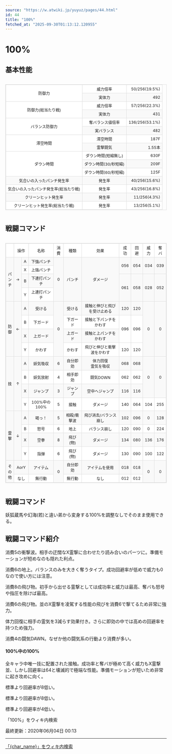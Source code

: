 ```yaml
---
source: "https://w.atwiki.jp/yuyuz/pages/44.html"
id: 44
title: "100%"
fetched_at: "2025-09-30T01:13:12.120955"
---
```


# 100%

## 基本性能

<div class="character-table">

<table>
<tr> <!--0-0--><td rowspan="2">防御力</td>
<!--0-1--><td>威力倍率</td>
<!--0-2--><td style="text-align:right;">50/256(19.5%)</td></tr>
<tr>
<!--1-1--><td>実体力</td>
<!--1-2--><td style="text-align:right;">492</td></tr>
<tr> <!--2-0--><td rowspan="2">防御力(総当たり戦)</td>
<!--2-1--><td>威力倍率</td>
<!--2-2--><td style="text-align:right;">57/256(22.3%)</td></tr>
<tr>
<!--3-1--><td>実体力</td>
<!--3-2--><td style="text-align:right;">431</td></tr>
<tr> <!--4-0--><td rowspan="2">バランス防御力</td>
<!--4-1--><td>奪バランス値倍率</td>
<!--4-2--><td style="text-align:right;">136/256(53.1%)</td></tr>
<tr>
<!--5-1--><td>実バランス</td>
<!--5-2--><td style="text-align:right;">482</td></tr>
<tr> <!--6-0--><td rowspan="2">滞空時間</td>
<!--6-1--><td>滞空時間</td>
<!--6-2--><td style="text-align:right;">187F</td></tr>
<tr>
<!--7-1--><td>霊撃闘気</td>
<!--7-2--><td style="text-align:right;">1.55本</td></tr>
<tr> <!--8-0--><td rowspan="3">ダウン時間</td>
<!--8-1--><td>ダウン時間(短縮無し)</td>
<!--8-2--><td style="text-align:right;">630F</td></tr>
<tr>
<!--9-1--><td>ダウン時間(30/秒短縮)</td>
<!--9-2--><td style="text-align:right;">209F</td></tr>
<tr>
<!--10-1--><td>ダウン時間(60/秒短縮)</td>
<!--10-2--><td style="text-align:right;">125F</td></tr>
<tr> <!--11-0--><td>気合いの入ったパンチ発生率</td>
<!--11-1--><td>発生率</td>
<!--11-2--><td style="text-align:right;">40/256(15.6%)</td></tr>
<tr> <!--12-0--><td>気合いの入ったパンチ発生率(総当たり戦)</td>
<!--12-1--><td>発生率</td>
<!--12-2--><td style="text-align:right;">43/256(16.8%)</td></tr>
<tr> <!--13-0--><td>クリーンヒット発生率</td>
<!--13-1--><td>発生率</td>
<!--13-2--><td style="text-align:right;">11/256(4.3%)</td></tr>
<tr> <!--14-0--><td>クリーンヒット発生率(総当たり戦)</td>
<!--14-1--><td>発生率</td>
<!--14-2--><td style="text-align:right;">13/256(5.1%)</td></tr>
</table>

</div>

## 戦闘コマンド

<div class="character-table">

<table>
<tr> <!--0-0--><td></td>
<!--0-1-->
<!--0-2--><td colspan="2" style="text-align:center;">操作</td>
<!--0-3--><td style="text-align:center;">名称</td>
<!--0-4--><td style="text-align:center;">消費</td>
<!--0-5--><td style="text-align:center;">種類</td>
<!--0-6--><td style="text-align:center;">効果</td>
<!--0-7--><td style="text-align:center;">成功</td>
<!--0-8--><td style="text-align:center;">回避</td>
<!--0-9--><td style="text-align:center;">威力</td>
<!--0-10--><td style="text-align:center;">奪バ</td></tr>
<tr> <!--1-0--><td rowspan="4" style="text-align:center;">パ<br/>ン<br/>チ</td>
<!--1-1--><td rowspan="4" style="text-align:center;">→</td>
<!--1-2--><td style="text-align:center;">A</td>
<!--1-3--><td style="text-align:center;">下強パンチ</td>
<!--1-4--><td rowspan="4" style="text-align:center;">0</td>
<!--1-5--><td rowspan="4" style="text-align:center;">パンチ</td>
<!--1-6--><td rowspan="4" style="text-align:center;">ダメージ</td>
<!--1-7--><td rowspan="2" style="text-align:center;">056</td>
<!--1-8--><td rowspan="2" style="text-align:center;">054</td>
<!--1-9--><td rowspan="2" style="text-align:center;">034</td>
<!--1-10--><td rowspan="2" style="text-align:center;">039</td></tr>
<tr>
<!--2-2--><td style="text-align:center;">X</td>
<!--2-3--><td style="text-align:center;">上強パンチ</td>
</tr>
<tr>
<!--3-2--><td style="text-align:center;">B</td>
<!--3-3--><td style="text-align:center;">下連打パンチ</td>
<!--3-7--><td rowspan="2" style="text-align:center;">061</td>
<!--3-8--><td rowspan="2" style="text-align:center;">058</td>
<!--3-9--><td rowspan="2" style="text-align:center;">028</td>
<!--3-10--><td rowspan="2" style="text-align:center;">052</td></tr>
<tr>
<!--4-2--><td style="text-align:center;">Y</td>
<!--4-3--><td style="text-align:center;">上連打パンチ</td>
</tr>
<tr> <!--5-0--><td rowspan="4" style="text-align:center;">防<br/>御</td>
<!--5-1--><td rowspan="4" style="text-align:center;">←</td>
<!--5-2--><td style="text-align:center;">A</td>
<!--5-3--><td style="text-align:center;">受ける</td>
<!--5-4--><td rowspan="4" style="text-align:center;">0</td>
<!--5-5--><td style="text-align:center;">受ける</td>
<!--5-6--><td style="text-align:center;">接触と伸びと飛びを受け止める</td>
<!--5-7--><td style="text-align:center;">120</td>
<!--5-8--><td style="text-align:center;">120</td>
<!--5-9--><td rowspan="4" style="text-align:center;">0</td>
<!--5-10--><td rowspan="4" style="text-align:center;">0</td></tr>
<tr>
<!--6-2--><td style="text-align:center;">B</td>
<!--6-3--><td style="text-align:center;">下ガード</td>
<!--6-5--><td style="text-align:center;">下ガード</td>
<!--6-6--><td style="text-align:center;">接触と下パンチをかわす</td>
<!--6-7--><td rowspan="2" style="text-align:center;">096</td>
<!--6-8--><td rowspan="2" style="text-align:center;">096</td>
</tr>
<tr>
<!--7-2--><td style="text-align:center;">X</td>
<!--7-3--><td style="text-align:center;">上ガード</td>
<!--7-5--><td style="text-align:center;">上ガード</td>
<!--7-6--><td style="text-align:center;">接触と上パンチをかわす</td>
</tr>
<tr>
<!--8-2--><td style="text-align:center;">Y</td>
<!--8-3--><td style="text-align:center;">かわす</td>
<!--8-5--><td style="text-align:center;">かわす</td>
<!--8-6--><td style="text-align:center;">飛びと伸びと衝撃波をかわす</td>
<!--8-7--><td style="text-align:center;">120</td>
<!--8-8--><td style="text-align:center;">120</td>
</tr>
<tr> <!--9-0--><td rowspan="4" style="text-align:center;">技</td>
<!--9-1--><td rowspan="4" style="text-align:center;">↑</td>
<!--9-2--><td style="text-align:center;">A</td>
<!--9-3--><td style="text-align:center;">妖気吸収</td>
<!--9-4--><td style="text-align:center;">6</td>
<!--9-5--><td style="text-align:center;">自分即効</td>
<!--9-6--><td style="text-align:center;">体力回復<br/>霊気を吸収</td>
<!--9-7--><td style="text-align:center;">068</td>
<!--9-8--><td style="text-align:center;">068</td>
<!--9-9--><td rowspan="3" style="text-align:center;">0</td>
<!--9-10--><td rowspan="3" style="text-align:center;">0</td></tr>
<tr>
<!--10-2--><td style="text-align:center;">B</td>
<!--10-3--><td style="text-align:center;">妖気放射</td>
<!--10-4--><td style="text-align:center;">4</td>
<!--10-5--><td style="text-align:center;">相手即効</td>
<!--10-6--><td style="text-align:center;">闘気DOWN</td>
<!--10-7--><td style="text-align:center;">062</td>
<!--10-8--><td style="text-align:center;">062</td>
</tr>
<tr>
<!--11-2--><td style="text-align:center;">X</td>
<!--11-3--><td style="text-align:center;">ジャンプ</td>
<!--11-4--><td style="text-align:center;">3</td>
<!--11-5--><td style="text-align:center;">ジャンプ</td>
<!--11-6--><td style="text-align:center;">空中へジャンプ</td>
<!--11-7--><td style="text-align:center;">116</td>
<!--11-8--><td style="text-align:center;">116</td>
</tr>
<tr>
<!--12-2--><td style="text-align:center;">Y</td>
<!--12-3--><td style="text-align:center;">100%中の100%</td>
<!--12-4--><td style="text-align:center;">5</td>
<!--12-5--><td style="text-align:center;">接触</td>
<!--12-6--><td style="text-align:center;">ダメージ</td>
<!--12-7--><td style="text-align:center;">140</td>
<!--12-8--><td style="text-align:center;">064</td>
<!--12-9--><td style="text-align:center;">104</td>
<!--12-10--><td style="text-align:center;">255</td></tr>
<tr> <!--13-0--><td rowspan="4" style="text-align:center;">霊<br/>撃</td>
<!--13-1--><td rowspan="4" style="text-align:center;">↓</td>
<!--13-2--><td style="text-align:center;">A</td>
<!--13-3--><td style="text-align:center;">喝っ！</td>
<!--13-4--><td style="text-align:center;">5</td>
<!--13-5--><td style="text-align:center;">相殺/衝撃波</td>
<!--13-6--><td style="text-align:center;">飛び消去/バランス崩し</td>
<!--13-7--><td style="text-align:center;">102</td>
<!--13-8--><td style="text-align:center;">096</td>
<!--13-9--><td style="text-align:center;">0</td>
<!--13-10--><td style="text-align:center;">128</td></tr>
<tr>
<!--14-2--><td style="text-align:center;">B</td>
<!--14-3--><td style="text-align:center;">怒号</td>
<!--14-4--><td style="text-align:center;">6</td>
<!--14-5--><td style="text-align:center;">地上</td>
<!--14-6--><td style="text-align:center;">バランス崩し</td>
<!--14-7--><td style="text-align:center;">120</td>
<!--14-8--><td style="text-align:center;">090</td>
<!--14-9--><td style="text-align:center;">0</td>
<!--14-10--><td style="text-align:center;">224</td></tr>
<tr>
<!--15-2--><td style="text-align:center;">X</td>
<!--15-3--><td style="text-align:center;">空拳</td>
<!--15-4--><td style="text-align:center;">8</td>
<!--15-5--><td style="text-align:center;">飛び(物)</td>
<!--15-6--><td style="text-align:center;">ダメージ</td>
<!--15-7--><td style="text-align:center;">134</td>
<!--15-8--><td style="text-align:center;">080</td>
<!--15-9--><td style="text-align:center;">136</td>
<!--15-10--><td style="text-align:center;">176</td></tr>
<tr>
<!--16-2--><td style="text-align:center;">Y</td>
<!--16-3--><td style="text-align:center;">指弾</td>
<!--16-4--><td style="text-align:center;">6</td>
<!--16-5--><td style="text-align:center;">飛び(物)</td>
<!--16-6--><td style="text-align:center;">ダメージ</td>
<!--16-7--><td style="text-align:center;">130</td>
<!--16-8--><td style="text-align:center;">090</td>
<!--16-9--><td style="text-align:center;">100</td>
<!--16-10--><td style="text-align:center;">122</td></tr>
<tr> <!--17-0--><td rowspan="2" style="text-align:center;">そ<br/>の<br/>他</td>
<!--17-1-->
<!--17-2--><td colspan="2" style="text-align:center;">AorY</td>
<!--17-3--><td style="text-align:center;">アイテム</td>
<!--17-4--><td rowspan="2" style="text-align:center;">0</td>
<!--17-5--><td style="text-align:center;">自分即効</td>
<!--17-6--><td style="text-align:center;">アイテムを使用</td>
<!--17-7--><td style="text-align:center;">018</td>
<!--17-8--><td style="text-align:center;">018</td>
<!--17-9--><td rowspan="2" style="text-align:center;">0</td>
<!--17-10--><td rowspan="2" style="text-align:center;">0</td></tr>
<tr>
<!--18-1-->
<!--18-2--><td colspan="2" style="text-align:center;">なし</td>
<!--18-3--><td style="text-align:center;">無行動</td>
<!--18-5--><td style="text-align:center;">無行動</td>
<!--18-6--><td style="text-align:center;">なし</td>
<!--18-7--><td style="text-align:center;">012</td>
<!--18-8--><td style="text-align:center;">012</td>
</tr>
</table>

</div>

## 戦闘コマンド

妖狐蔵馬や幻海(若)と違い弟から変身する100%を調整なしでそのまま使用できる。

## 戦闘コマンド紹介

消費5の衝撃波。相手の迂闊なX霊撃に合わせたり読み合いのパーツに。準備モーションが短めなのも隠れた利点。

消費6の地上。バランスのみを大きく奪うタイプ。成功回避率が低めで威力も0なので使い方には注意。

消費8の飛び物。初手から出せる霊撃としては成功率と威力は最高、奪バも怒号や指圧を除けば最高。

消費6の飛び物。並のX霊撃を凌駕する性能の飛びを消費6で撃てるため非常に強力。

体力回復に相手の霊気を3減らす効果付き。さらに即効の中では高めの回避率を持つため強力。

消費4の闘気DAWN。なぜか他の闘気系の行動より消費が多い。

#### 100%中の100%

全キャラ中唯一技に配置された接触。成功率と奪バが極めて高く威力もX霊撃並、しかし回避率は64と壊滅的で極端な性能。準備モーションが短いため非常に起き攻めに向く。

標準より回避率が8低い。

標準より回避率が8低い。

標準より回避率が4低い。

「100%」をウィキ内検索

最終更新：2020年06月04日 00:13

<style>
.character-table {
    overflow-x: auto;
    margin: 20px 0;
}

.character-table table {
    border-collapse: collapse;
    width: 100%;
    font-size: 12px;
    border: 1px solid #ddd;
}

.character-table td, .character-table th {
    border: 1px solid #ddd;
    padding: 4px 6px;
    text-align: center;
}

.character-table tr:nth-child(even) {
    background-color: #f9f9f9;
}

.character-table tr:nth-child(odd) {
    background-color: #ffffff;
}
</style>

---

[「{char_name}」をウィキ内検索](https://w.atwiki.jp//w.atwiki.jp/yuyuz/search?andor=and&keyword={char_name})
